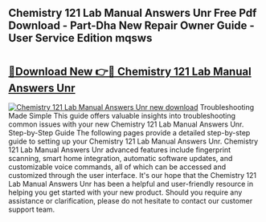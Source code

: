## Chemistry 121 Lab Manual Answers Unr Free Pdf Download - Part-Dha New Repair Owner Guide - User Service Edition mqsws

# <h2><a href="http://bc80786.oget.top/?id=Chemistry+121+Lab+Manual+Answers+Unr">🔗Download New 👉🔴 Chemistry 121 Lab Manual Answers Unr</a></h2>

[![Chemistry 121 Lab Manual Answers Unr new download](https://i.imgur.com/5g1atiW.png)](http://bc80786.oget.top/?id=Chemistry+121+Lab+Manual+Answers+Unr)
Troubleshooting Made Simple This guide offers valuable insights into troubleshooting common issues with your new Chemistry 121 Lab Manual Answers Unr. Step-by-Step Guide The following pages provide a detailed step-by-step guide to setting up your Chemistry 121 Lab Manual Answers Unr. Chemistry 121 Lab Manual Answers Unr advanced features include fingerprint scanning, smart home integration, automatic software updates, and customizable voice commands, all of which can be accessed and customized through the user interface. It's our hope that the Chemistry 121 Lab Manual Answers Unr has been a helpful and user-friendly resource in helping you get started with your new product. Should you require any assistance or clarification, please do not hesitate to contact our customer support team.
